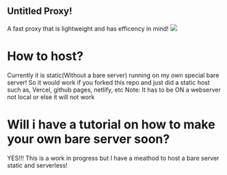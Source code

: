 ## Untitled Proxy!
A fast proxy that is lightweight and has efficency in mind!
<a href="https://discord.gg/jRhV84Nb" rel="nofollow">
  <img src="https://camo.githubusercontent.com/c08068c4d2ee6df8b344f3c7bed8f0a3f9df00d72542c17d98a3a17b505d8473/68747470733a2f2f646362616467652e76657263656c2e6170702f6170692f7365727665722f6872585855655767726e" data-canonical-src="https://dcbadge.vercel.app/api/server/hrXXUeWgrn" style="max-width: 100%;">
</a>
# How to host?
Currently it is static(Without a bare server) running on my own special bare server!
So it would work if you forked this repo and just did a static host such as, Vercel, github pages, netlify, etc Note: It has to be ON a webserver not local or else it will not work
# Will i have a tutorial on how to make your own bare server soon?
YES!!! This is a work in progress but I have a meathod to host a bare server static and serverless!
